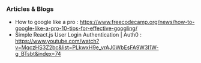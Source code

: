 ### Articles & Blogs
- How to google like a pro : https://www.freecodecamp.org/news/how-to-google-like-a-pro-10-tips-for-effective-googling/
- Simple React.js User Login Authentication | Auth0 : https://www.youtube.com/watch?v=MqczHS3Z2bc&list=PLkwxH9e_vrAJ0WbEsFA9W3I1W-g_BTsbt&index=74